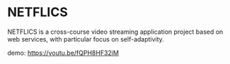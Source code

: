 # NETFLICS

NETFLICS is a cross-course video streaming application project based on web services, with particular focus on self-adaptivity.

demo: https://youtu.be/fQPH8HF32iM